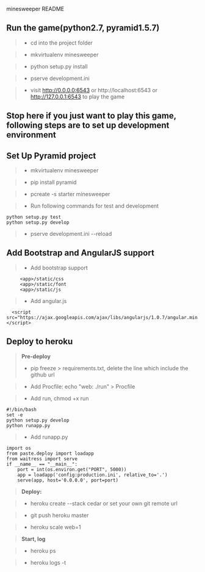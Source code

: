 minesweeper README

Run the game(python2.7, pyramid1.5.7)
------------
>- cd into the project folder

>- mkvirtualenv minesweeper

>- python setup.py install

>- pserve development.ini

>- visit http://0.0.0.0:6543 or http://localhost:6543 or http://127.0.0.1:6543 to play the game

Stop here if you just want to play this game, following steps are to set up development environment
----------------------------------------------------------------------------------------------------

Set Up Pyramid project
----------------------

>- mkvirtualenv minesweeper

>- pip install pyramid

>- pcreate -s starter minesweeper

>- Run following commands for test and development
```
python setup.py test
python setup.py develop
```
>- pserve development.ini --reload


Add Bootstrap and AngularJS support
-----------------------------------
>- Add bootstrap support
```
     <app>/static/css
     <app>/static/font
     <app>/static/js
```
>- Add angular.js
```
  <script src="https://ajax.googleapis.com/ajax/libs/angularjs/1.0.7/angular.min.js"></script>
```

Deploy to heroku
----------------
>**Pre-deploy**
>- pip  freeze > requirements.txt, delete the line which include the github url

>- Add Procfile:  echo "web: ./run" > Procfile

>- Add run, chmod +x run
```
#!/bin/bash
set -e
python setup.py develop
python runapp.py
```

>- Add runapp.py
```
import os
from paste.deploy import loadapp
from waitress import serve
if __name__ == "__main__":
    port = int(os.environ.get("PORT", 5000))
    app = loadapp('config:production.ini', relative_to='.')
    serve(app, host='0.0.0.0', port=port)
```

>**Deploy:**

>- heroku create --stack cedar or set your own git remote url

>- git push heroku master

>- heroku scale web=1

>**Start, log**

>- heroku ps

>- heroku logs -t